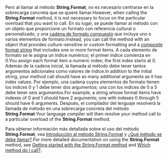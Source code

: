  
<span data-ttu-id="f8b11-101">Pero al llamar al método **String.Format**, no es necesario centrarse en la sobrecarga concreta que se quiere llamar.</span><span class="sxs-lookup"><span data-stu-id="f8b11-101">However, when calling the **String.Format** method, it is not necessary to focus on the particular overload that you want to call.</span></span> <span data-ttu-id="f8b11-102">En su lugar, se puede llamar al método con un objeto que proporcione un formato con referencia cultural o personalizado, y una [cadena de formato compuesto](~/docs/standard/base-types/composite-formatting.md) que incluya uno o varios elementos de formato.</span><span class="sxs-lookup"><span data-stu-id="f8b11-102">Instead, you can call the method with an object that provides culture-sensitive or custom formatting and a [composite format string](~/docs/standard/base-types/composite-formatting.md) that includes one or more format items.</span></span> <span data-ttu-id="f8b11-103">A cada elemento de formato se le asigna un índice numérico; el primer índice comienza en 0.</span><span class="sxs-lookup"><span data-stu-id="f8b11-103">You assign each format item a numeric index; the first index starts at 0.</span></span> <span data-ttu-id="f8b11-104">Además de la cadena inicial, la llamada al método debe tener tantos argumentos adicionales como valores de índice.</span><span class="sxs-lookup"><span data-stu-id="f8b11-104">In addition to the initial string, your method call should have as many additional arguments as it has index values.</span></span> <span data-ttu-id="f8b11-105">Por ejemplo, una cadena cuyos elementos de formato tienen los índices 0 y 1 debe tener dos argumentos; una con los índices de 0 a 5 debe tener seis argumentos.</span><span class="sxs-lookup"><span data-stu-id="f8b11-105">For example, a string whose format items have indexes of 0 and 1 should have 2 arguments; one with indexes 0 through 5 should have 6 arguments.</span></span> <span data-ttu-id="f8b11-106">Después, el compilador del lenguaje resolverá la llamada de método en una sobrecarga concreta del método **String.Format**.</span><span class="sxs-lookup"><span data-stu-id="f8b11-106">Your language compiler will then resolve your method call to a particular overload of the **String.Format** method.</span></span>   

<span data-ttu-id="f8b11-107">Para obtener información más detallada sobre el uso del método **String.Format**, vea [Introducción al método String.Format](#Starting) y [¿Qué método se debe llamar?](#FTaskList).</span><span class="sxs-lookup"><span data-stu-id="f8b11-107">For more detailed documentation on using the **String.Format** method, see [Getting started with the String.Format method](#Starting) and [Which method do I call?](#FTaskList).</span></span>   
